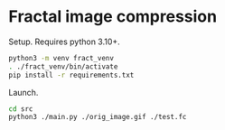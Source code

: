 # Fractal image compression

Setup. Requires python 3.10+.

```bash
python3 -m venv fract_venv
. ./fract_venv/bin/activate
pip install -r requirements.txt
```

Launch.

```bash
cd src
python3 ./main.py ./orig_image.gif ./test.fc
```

